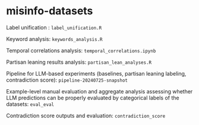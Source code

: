 # misinfo-datasets

Label unification : `label_unification.R`

Keyword analysis: `keywords_analysis.R`

Temporal correlations analysis: `temporal_correlations.ipynb`

Partisan leaning results analysis: `partisan_lean_analyses.R`

Pipeline for LLM-based experiments (baselines, partisan leaning labeling, contradiction score): `pipeline-20240725-snapshot`

Example-level manual evaluation and aggregate analysis assessing whether LLM predictions can be properly evaluated by categorical labels of the datasets: `eval_eval`

Contradiction score outputs and evaluation: `contradiction_score`

